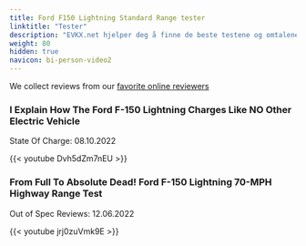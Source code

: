```yaml
---
title: Ford F150 Lightning Standard Range tester
linktitle: "Tester"
description: "EVKX.net hjelper deg å finne de beste testene og omtalene av denne modellen. "
weight: 80
hidden: true
navicon: bi-person-video2
---
```

We collect reviews from our [favorite online reviewers](/guides/evreviewers/)

<div class="container text-center shadow p-2 pe-4 mb-5 bg-body-tertiary rounded border">
<h3>I Explain How The Ford F-150 Lightning Charges Like NO Other Electric Vehicle</h3>
<p>State Of Charge: 08.10.2022</p>

{{< youtube Dvh5dZm7nEU >}}

</div>
<div class="container text-center shadow p-2 pe-4 mb-5 bg-body-tertiary rounded border">
<h3>From Full To Absolute Dead! Ford F-150 Lightning 70-MPH Highway Range Test</h3>
<p>Out of Spec Reviews: 12.06.2022</p>

{{< youtube jrj0zuVmk9E >}}

</div>
